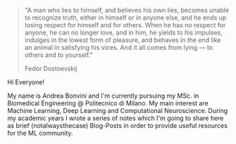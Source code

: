 > "A man who lies to himself, and believes his own lies, becomes unable to recognize truth, either in himself or in anyone else, and he ends up losing respect for himself and for others. When he has no respect for anyone, he can no longer love, and in him, he yields to his impulses, indulges in the lowest form of pleasure, and behaves in the end like an animal in satisfying his vices. And it all comes from lying — to others and to yourself."
>
> Fedor Dostoevskij

Hi Everyone!

My name is Andrea Bonvini and I'm currently pursuing my MSc. in Biomedical Engineering @ Politecnico di Milano. My main interest are Machine Learning, Deep Learning and Computational Neuroscience. During my academic years I wrote a series of notes which I'm going to share here as brief (notalwaysthecase) Blog-Posts in order to provide useful resources for the ML community.